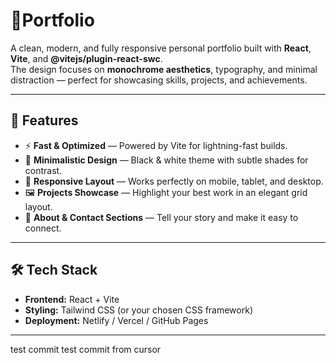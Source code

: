 # 🖤Portfolio

A clean, modern, and fully responsive personal portfolio built with **React**, **Vite**, and **@vitejs/plugin-react-swc**.  
The design focuses on **monochrome aesthetics**, typography, and minimal distraction — perfect for showcasing skills, projects, and achievements.

---

## 📌 Features
- ⚡ **Fast & Optimized** — Powered by Vite for lightning-fast builds.
- 🎨 **Minimalistic Design** — Black & white theme with subtle shades for contrast.
- 📱 **Responsive Layout** — Works perfectly on mobile, tablet, and desktop.
- 🖼 **Projects Showcase** — Highlight your best work in an elegant grid layout.
- 📄 **About & Contact Sections** — Tell your story and make it easy to connect.

---

## 🛠 Tech Stack
- **Frontend:** React + Vite
- **Styling:** Tailwind CSS (or your chosen CSS framework)
- **Deployment:** Netlify / Vercel / GitHub Pages

---

test commit
test commit from cursor
